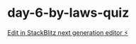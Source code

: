 # day-6-by-laws-quiz

[Edit in StackBlitz next generation editor ⚡️](https://stackblitz.com/~/github.com/ungabunga-q/day-6-by-laws-quiz)